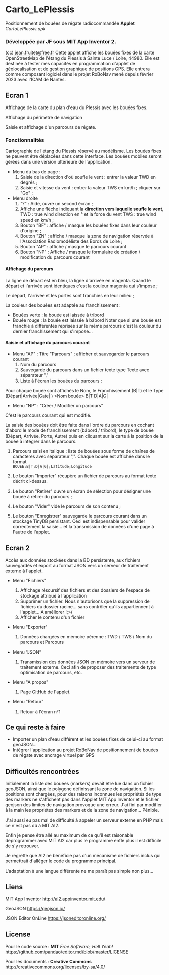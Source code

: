 # Carto_LePlessis
Positionnement de bouées de régate radiocommandée
**Applet** *CartoLePlessis.apk* 

### Développée par JF sous MIT App Inventor 2.
(cc) jean.fruitet@free.fr
Cette applet affiche les bouées fixes de la carte OpenStreetMap de l'étang du Plessis à Sainte Luce / Loire, 44980.
Elle est destinée à tester mes capacités en programmation d'applet de géolocalisation et de gestion graphique de positions GPS.
Elle entrera comme composant logiciel  dans le projet RoBoNav mené depuis février 2023 avec l'ICAM de Nantes.

## Ecran 1
Affichage de la carte du plan d'eau du Plessis avec les bouées fixes.

Affichage du périmètre de navigation

Saisie et affichage d'un parcours de régate.

### Fonctionnalités

Cartographie de l'étang du Plessis réservé au modélisme. Les bouées fixes ne peuvent être déplacées dans cette interface. Les bouées mobiles seront gérées dans une version ultérieure de l'application.

- Menu du bas de page :
  1. Saisie de la direction d'où soufle le vent : entrer la valeur TWD en degrés ;
  2. Saisie et vitesse du vent : entrer la valeur TWS en km/h ; cliquer sur "Go" ;
- Menu droite
  1. "?" : Aide, ouvre un second écran ;
  2. Affiche une flèche indiquant la **direction vers laquelle soufle le vent**, TWD : true wind direction en  ° et la force du vent TWS : true wind speed en km/h ;
  3. Bouton "BF" : affiche / masque les bouées fixes dans leur couleur d'origine ;
  4. Bouton "ZN" : affiche / masque la zone de navigation réservée à l'Association Radiomodéliste des Bords de Loire ;
  5. Bouton "AP" : affiche / masque le parcours courant
  6. Bouton "NP" : Affiche / masque le formulaire de création / modification du parcours courant

#### Affichage du parcours  
La ligne de départ est en bleu, la ligne d'arrivée en magenta. Quand le départ et l'arrivée sont identiques c'est la couleur magenta qui s'impose ;

Le départ, l'arrivée et les portes sont franchies en leur milieu ;

La couleur des bouées est adaptée au franchissement :
- Bouées verte : la bouée est laissée à tribord
- Bouée rouge : la bouée est laissée à bâbord
Noter que si une bouée est franchie à différentes reprises sur le même parcours c'est la couleur du dernier franchissement qui s'impose...
    
#### Saisie et affichage du parcours courant
- Menu "AP" : Titre "Parcours" ; afficher et sauvegarder le parcours courant
  1. Nom du parcours 
  2. Sauvegarde du parcours dans un fichier texte type Texte avec séparateur ","
  3. Liste à l'écran les bouées du parcours :
  
Pour chaque bouée sont affichés le Nom, le Franchissement (B|T) et le Type (Départ|Arrivée|Gate| ) 
<Nom bouée> B|T D|A|G|<espace blanc>

- Menu "NP" : "Créer / Modifier un parcours"
   
C'est le parcours courant qui est modifié.

La saisie des bouées doit être faite dans l'ordre du parcours en cochant d'abord  le mode de franchissement (bâbord / tribord), le type de bouée (Départ, Arrivée, Porte, Autre) puis en cliquant sur la carte à la position de la bouée à intégrer dans le parcours.

  1.  Parcours saisi en italique : liste de bouées sous forme de chaînes de caractères avec séparateur ",". 
Chaque bouée est affichée dans le format  
      <code>BOUEE;B|T;D|A|G|<SPACE>;Latitude;Longitude</code>
      
  2. Le bouton "Importer" récupère un fichier de parcours au format texte décrit ci-dessus. 
  3. Le bouton "Retirer" ouvre un écran de sélection pour désigner une bouée à retirer du parcours ;
  5. Le bouton "Vider" vide le parcours de son contenu ;
  6. Le bouton "Enregistrer" sauvegarde le parcours courant dans un stockage TinyDB persistant. Ceci est indispensable pour valider correctement la saisie... et la transmission de données d'une page à l'autre de l'applet.

## Ecran 2
Accès aux données stockées dans la BD persistente, aux fichiers sauvegardés et export au format JSON vers un serveur de traitement externe à l'applet.
- Menu "Fichiers"
  1. Affichage réscursif des fichiers et des dossiers de l'espace de stockage attribué à l'application
  2. Supprimer un fichier. Nous n'autorisons que la suppression de fichiers du dossier racine... sans contrôler qu'ils appartiennent à l'applet... A améliorer !;>(
  3. Afficher le contenu d'un fichier
- Menu "Exporter"
  1. Données chargées en mémoire pérenne : TWD / TWS / Nom du parcours et Parcours
- Menu "JSON"
  1. Transmission des données JSON en mémoire vers un serveur de traitement externe.
Ceci afin de proposer des traitements de type optimisation de parcours, etc.

- Menu "A propos"
  1. Page GitHub de l'applet.
- Menu "Retour"
  1. Retour à l'écran n°1

## Ce qui reste à faire
- Importer un plan d'eau différent et les bouées fixes de celui-ci au format geoJSON...
- Intégrer l'application au projet RoBoNav de positionnement de bouées de régate avec ancrage virtuel par GPS

## Difficultés rencontrées
Initialement la liste des bouées (markers) devait être lue dans un fichier geoJSON, ainsi que le polygone définissant la zone de navigation.
Si les positions sont chargées, pour des raisons inconnues les propriétés de type des markers ne s'affichent pas dans l'applet MIT App Inventor et le fichier geojson des limites de navigation provoque une erreur.
J'ai fini par modifier à la main les propriétes des markers et de la zone de navigation... Pénible.

J'ai aussi eu pas mal de difficulté à appeler un serveur externe en PHP mais ce n'est pas dû à MIT AI2.

Enfin je pense être allé au maximum de ce qu'il est raisonable deprogrammer avec MIT AI2 car plus le programme enfle plus il est difficile de s'y retrouver.

Je regrette que AI2 ne bénéficie pas d'un mécanisme de fichiers inclus qui permettrait d'alléger le code du programme principal.

L'adaptation à une langue différente ne me paraît pas simple non plus...

## Liens
MIT App Inventor http://ai2.appinventor.mit.edu/

GeoJSON https://geojson.io/

JSON Editor OnLine https://jsoneditoronline.org/

## License
Pour le code source : **MIT** *Free Software, Hell Yeah!* https://github.com/pandao/editor.md/blob/master/LICENSE

Pour les documents : **Creative Commons** http://creativecommons.org/licenses/by-sa/4.0/
